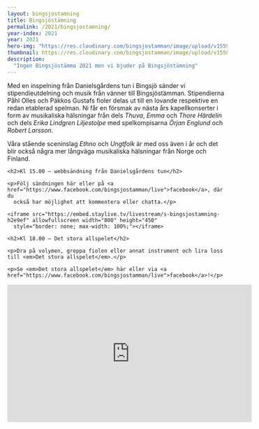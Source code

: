 ```yaml
---
layout: bingsjostamning
title: Bingsjöstämning
permalink: /2021/bingsjostamning/
year-index: 2021
year: 2021
hero-img: "https://res.cloudinary.com/bingsjostamman/image/upload/v1559022830/hero-2019_mgzjjl.jpg"
thumbnail: https://res.cloudinary.com/bingsjostamman/image/upload/v1558991223/programblad-2019_share_l3hgfh.jpg
description:
  "Ingen Bingsjöstämma 2021 men vi bjuder på Bingsjöstämning"
---
```


<div class="glacier">

<p>Med en inspelning från Danielsgårdens tun i Bingsjö sänder vi stipendieutdelning och musik från vänner till Bingsjöstämman. Stipendierna Påhl Olles och Päkkos Gustafs fioler delas ut till en lovande respektive en redan etablerad spelman. Ni får en försmak av nästa års kapellkonserter i form av musikaliska hälsningar från dels <em>Thuva</em>, <em>Emma</em> och <em>Thore Härdelin</em> och dels <em>Erika Lindgren Liljestolpe</em> med spelkompisarna <em>Örjan Englund</em> och <em>Robert Larsson</em>.</p>

<p>Våra stående sceninslag <em>Ethno</em> och <em>Ungtfolk</em> är med oss även i år och det blir också några mer långväga musikaliska hälsningar från Norge och Finland.</p>
</div>

<div class="ocean">
  <div class="ocean__inner" id="360broadcast">

    <h2>Kl 15.00 – webbsändning från Danielsgårdens tun</h2>

    <p>Följ sändningen här eller på <a href="https://www.facebook.com/bingsjostamman/live">facebook</a>, där du
      också har möjlighet att kommentera eller chatta.</p>

    <iframe src="https://embed.staylive.tv/livestream/s-bingsjostamning-h2e9ef" allowfullscreen width="800" height="450"
      style="border: none; max-width: 100%;"></iframe>
  </div>
</div>

<div class="glacier">

    <h2>Kl 18.00 – Det stora allspelet</h2>

    <p>Dra på volymen, greppa fiolen eller annat instrument och lira loss till <em>Det stora allspelet</em>.</p>

    <p>Se <em>Det stora allspelet</em> här eller via <a href="https://www.facebook.com/bingsjostamman/live">facebook</a>!</p>

  <iframe width="560" height="315" src="https://www.youtube.com/embed/8-4eDGoSzBU" title="YouTube video player" frameborder="0" allow="accelerometer; autoplay; clipboard-write; encrypted-media; gyroscope; picture-in-picture" allowfullscreen></iframe>
  
</div>


